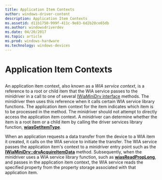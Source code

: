 ```yaml
---
title: Application Item Contexts
author: windows-driver-content
description: Application Item Contexts
ms.assetid: d11b1750-999f-411c-9e83-6d2b20ce65db
ms.author: windowsdriverdev
ms.date: 04/20/2017
ms.topic: article
ms.prod: windows-hardware
ms.technology: windows-devices
---
```


# Application Item Contexts


## <a href="" id="ddk-application-item-contexts-si"></a>


An application item context, also known as a *WIA service context*, is a reference to a root or child item that the WIA service passes to the minidriver in a call to one of several [IWiaMiniDrv interface](https://msdn.microsoft.com/library/windows/hardware/ff545027) methods. The minidriver then uses this reference when it calls certain WIA service library functions. The application item context for the item indicates which item is to be processed in the method. The minidriver should not attempt to directly access the application item context. A minidriver can determine whether the item is a root item or a child item by calling the driver services library function, [**wiasGetItemType**](https://msdn.microsoft.com/library/windows/hardware/ff549255).

When an application requests a data transfer from the device to a WIA item it created, it calls on the WIA service to initiate the transfer. The WIA service passes the application item's context to a minidriver entry point such as the [**IWiaMiniDrv::drvAcquireItemData**](https://msdn.microsoft.com/library/windows/hardware/ff543956) method. Subsequently, when the minidriver uses a WIA service library function, such as [**wiasReadPropLong**](https://msdn.microsoft.com/library/windows/hardware/ff549330), and passes in the application item context, the WIA service reads the specified property from the property storage associated with that application item.

 

 




